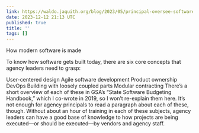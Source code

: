 ```yaml
---
link: https://waldo.jaquith.org/blog/2023/05/principal-oversee-software/
date: 2023-12-12 21:13 UTC
published: true
title: ''
tags: []
---
```


How modern software is made

To know how software gets built today, there are six core concepts that agency leaders need to grasp:

User-centered design
Agile software development
Product ownership
DevOps
Building with loosely coupled parts
Modular contracting
There’s a short overview of each of these in GSA’s “State Software Budgeting Handbook,” which I co-wrote in 2019, so I won’t re-explain them here. It’s not enough for agency principals to read a paragraph about each of these, though. Without about an hour of training in each of these subjects, agency leaders can have a good base of knowledge to how projects are being executed—or should be executed—by vendors and agency staff.
